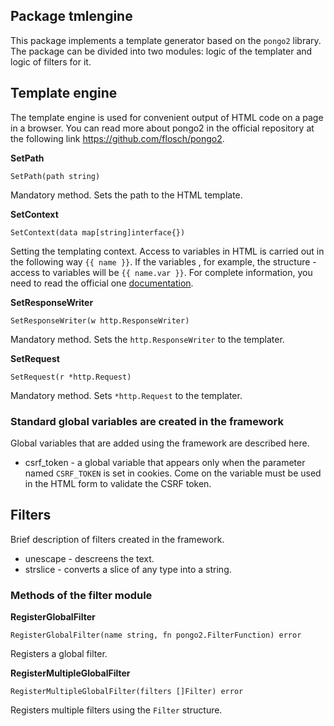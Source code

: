 ## Package tmlengine
This package implements a template generator based on the ``pongo2`` library.<br>
The package can be divided into two modules: logic of the templater and logic of filters for it.

## Template engine
The template engine is used for convenient output of HTML code on a page in a browser. You can read more about pongo2 
in the official repository at the following link https://github.com/flosch/pongo2.

__SetPath__
```
SetPath(path string)
```
Mandatory method. Sets the path to the HTML template.

__SetContext__
```
SetContext(data map[string]interface{})
```
Setting the templating context. Access to variables in HTML is carried out in the following way ``{{ name }}``. If the variables <name>, 
for example, the structure - access to variables will be ``{{ name.var }}``. For complete information, you need to read the official one 
[documentation](https://github.com/flosch/pongo2).

__SetResponseWriter__
```
SetResponseWriter(w http.ResponseWriter)
```
Mandatory method. Sets the ``http.ResponseWriter`` to the templater.

__SetRequest__
```
SetRequest(r *http.Request)
```
Mandatory method. Sets ``*http.Request`` to the templater.

### Standard global variables are created in the framework
Global variables that are added using the framework are described here.

* csrf_token - a global variable that appears only when the parameter named ``CSRF_TOKEN`` is set in cookies. Come on 
the variable must be used in the HTML form to validate the CSRF token.

## Filters
Brief description of filters created in the framework.

* unescape - descreens the text.
* strslice - converts a slice of any type into a string.

### Methods of the filter module

__RegisterGlobalFilter__
```
RegisterGlobalFilter(name string, fn pongo2.FilterFunction) error
```
Registers a global filter.

__RegisterMultipleGlobalFilter__
```
RegisterMultipleGlobalFilter(filters []Filter) error
```
Registers multiple filters using the ``Filter`` structure.